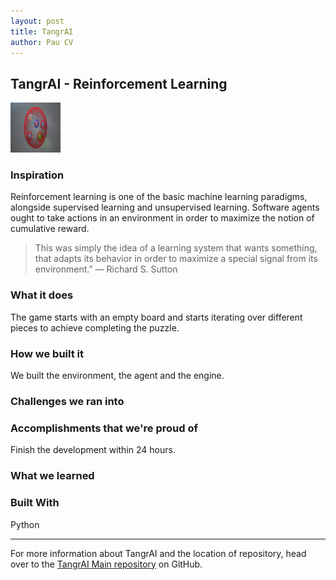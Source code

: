```yaml
---
layout: post
title: TangrAI
author: Pau CV
---
```

## TangrAI - Reinforcement Learning
<a href="https://github.com/paucutrina/HackathonUC">
    <img src="images/logo.png" alt="Logo" width="80" height="80" class="center">
</a>
  
### Inspiration
Reinforcement learning is one of the basic machine learning paradigms, alongside supervised learning and unsupervised learning. Software agents ought to take actions in an environment in order to maximize the notion of cumulative reward. 

> This was simply the idea of a learning system that wants something, that adapts its behavior in order to maximize a special signal from its environment.” — Richard S. Sutton


### What it does
The game starts with an empty board and starts iterating over different pieces to achieve completing the puzzle.

### How we built it
We built the environment, the agent and the engine. 

### Challenges we ran into

### Accomplishments that we're proud of
Finish the development within 24 hours.

### What we learned


### Built With
Python


----
 For more information about TangrAI and the location of repository, head over to the [TangrAI Main repository](https://github.com/4quarks/HackathonUC) on GitHub.
